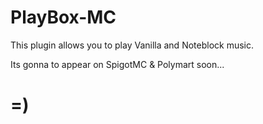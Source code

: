 # PlayBox-MC
This plugin allows you to play Vanilla and Noteblock music.

Its gonna to appear on SpigotMC & Polymart soon...
# =)
